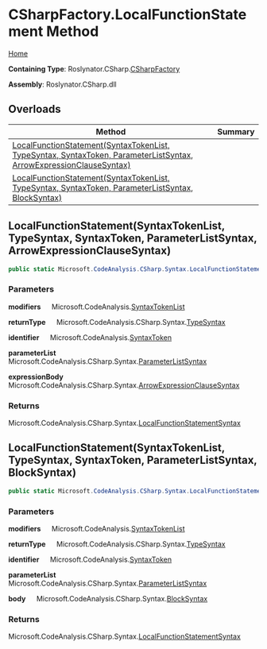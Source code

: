 # CSharpFactory\.LocalFunctionStatement Method

[Home](../../../../README.md)

**Containing Type**: Roslynator\.CSharp\.[CSharpFactory](../README.md)

**Assembly**: Roslynator\.CSharp\.dll

## Overloads

| Method | Summary |
| ------ | ------- |
| [LocalFunctionStatement(SyntaxTokenList, TypeSyntax, SyntaxToken, ParameterListSyntax, ArrowExpressionClauseSyntax)](#Roslynator_CSharp_CSharpFactory_LocalFunctionStatement_Microsoft_CodeAnalysis_SyntaxTokenList_Microsoft_CodeAnalysis_CSharp_Syntax_TypeSyntax_Microsoft_CodeAnalysis_SyntaxToken_Microsoft_CodeAnalysis_CSharp_Syntax_ParameterListSyntax_Microsoft_CodeAnalysis_CSharp_Syntax_ArrowExpressionClauseSyntax_) | |
| [LocalFunctionStatement(SyntaxTokenList, TypeSyntax, SyntaxToken, ParameterListSyntax, BlockSyntax)](#Roslynator_CSharp_CSharpFactory_LocalFunctionStatement_Microsoft_CodeAnalysis_SyntaxTokenList_Microsoft_CodeAnalysis_CSharp_Syntax_TypeSyntax_Microsoft_CodeAnalysis_SyntaxToken_Microsoft_CodeAnalysis_CSharp_Syntax_ParameterListSyntax_Microsoft_CodeAnalysis_CSharp_Syntax_BlockSyntax_) | |

## LocalFunctionStatement\(SyntaxTokenList, TypeSyntax, SyntaxToken, ParameterListSyntax, ArrowExpressionClauseSyntax\) <a name="Roslynator_CSharp_CSharpFactory_LocalFunctionStatement_Microsoft_CodeAnalysis_SyntaxTokenList_Microsoft_CodeAnalysis_CSharp_Syntax_TypeSyntax_Microsoft_CodeAnalysis_SyntaxToken_Microsoft_CodeAnalysis_CSharp_Syntax_ParameterListSyntax_Microsoft_CodeAnalysis_CSharp_Syntax_ArrowExpressionClauseSyntax_"></a>

```csharp
public static Microsoft.CodeAnalysis.CSharp.Syntax.LocalFunctionStatementSyntax LocalFunctionStatement(Microsoft.CodeAnalysis.SyntaxTokenList modifiers, Microsoft.CodeAnalysis.CSharp.Syntax.TypeSyntax returnType, Microsoft.CodeAnalysis.SyntaxToken identifier, Microsoft.CodeAnalysis.CSharp.Syntax.ParameterListSyntax parameterList, Microsoft.CodeAnalysis.CSharp.Syntax.ArrowExpressionClauseSyntax expressionBody)
```

### Parameters

**modifiers** &emsp; Microsoft\.CodeAnalysis\.[SyntaxTokenList](https://docs.microsoft.com/en-us/dotnet/api/microsoft.codeanalysis.syntaxtokenlist)

**returnType** &emsp; Microsoft\.CodeAnalysis\.CSharp\.Syntax\.[TypeSyntax](https://docs.microsoft.com/en-us/dotnet/api/microsoft.codeanalysis.csharp.syntax.typesyntax)

**identifier** &emsp; Microsoft\.CodeAnalysis\.[SyntaxToken](https://docs.microsoft.com/en-us/dotnet/api/microsoft.codeanalysis.syntaxtoken)

**parameterList** &emsp; Microsoft\.CodeAnalysis\.CSharp\.Syntax\.[ParameterListSyntax](https://docs.microsoft.com/en-us/dotnet/api/microsoft.codeanalysis.csharp.syntax.parameterlistsyntax)

**expressionBody** &emsp; Microsoft\.CodeAnalysis\.CSharp\.Syntax\.[ArrowExpressionClauseSyntax](https://docs.microsoft.com/en-us/dotnet/api/microsoft.codeanalysis.csharp.syntax.arrowexpressionclausesyntax)

### Returns

Microsoft\.CodeAnalysis\.CSharp\.Syntax\.[LocalFunctionStatementSyntax](https://docs.microsoft.com/en-us/dotnet/api/microsoft.codeanalysis.csharp.syntax.localfunctionstatementsyntax)

## LocalFunctionStatement\(SyntaxTokenList, TypeSyntax, SyntaxToken, ParameterListSyntax, BlockSyntax\) <a name="Roslynator_CSharp_CSharpFactory_LocalFunctionStatement_Microsoft_CodeAnalysis_SyntaxTokenList_Microsoft_CodeAnalysis_CSharp_Syntax_TypeSyntax_Microsoft_CodeAnalysis_SyntaxToken_Microsoft_CodeAnalysis_CSharp_Syntax_ParameterListSyntax_Microsoft_CodeAnalysis_CSharp_Syntax_BlockSyntax_"></a>

```csharp
public static Microsoft.CodeAnalysis.CSharp.Syntax.LocalFunctionStatementSyntax LocalFunctionStatement(Microsoft.CodeAnalysis.SyntaxTokenList modifiers, Microsoft.CodeAnalysis.CSharp.Syntax.TypeSyntax returnType, Microsoft.CodeAnalysis.SyntaxToken identifier, Microsoft.CodeAnalysis.CSharp.Syntax.ParameterListSyntax parameterList, Microsoft.CodeAnalysis.CSharp.Syntax.BlockSyntax body)
```

### Parameters

**modifiers** &emsp; Microsoft\.CodeAnalysis\.[SyntaxTokenList](https://docs.microsoft.com/en-us/dotnet/api/microsoft.codeanalysis.syntaxtokenlist)

**returnType** &emsp; Microsoft\.CodeAnalysis\.CSharp\.Syntax\.[TypeSyntax](https://docs.microsoft.com/en-us/dotnet/api/microsoft.codeanalysis.csharp.syntax.typesyntax)

**identifier** &emsp; Microsoft\.CodeAnalysis\.[SyntaxToken](https://docs.microsoft.com/en-us/dotnet/api/microsoft.codeanalysis.syntaxtoken)

**parameterList** &emsp; Microsoft\.CodeAnalysis\.CSharp\.Syntax\.[ParameterListSyntax](https://docs.microsoft.com/en-us/dotnet/api/microsoft.codeanalysis.csharp.syntax.parameterlistsyntax)

**body** &emsp; Microsoft\.CodeAnalysis\.CSharp\.Syntax\.[BlockSyntax](https://docs.microsoft.com/en-us/dotnet/api/microsoft.codeanalysis.csharp.syntax.blocksyntax)

### Returns

Microsoft\.CodeAnalysis\.CSharp\.Syntax\.[LocalFunctionStatementSyntax](https://docs.microsoft.com/en-us/dotnet/api/microsoft.codeanalysis.csharp.syntax.localfunctionstatementsyntax)

